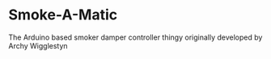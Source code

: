 # Smoke-A-Matic
The Arduino based smoker damper controller thingy originally developed by Archy Wigglestyn
